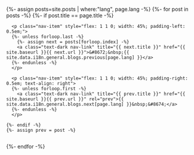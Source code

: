 <nav>
<div style="margin-top: 30px; display: flex; justify-content: space-between; flex-wrap: wrap;">
  {%- assign posts=site.posts | where:"lang", page.lang -%}
  {%- for post in posts -%}
    {%- if post.title == page.title -%}

      <p class="nav-item" style="flex: 1 1 0; width: 45%; padding-left: 0.5em;">
      {%- unless forloop.last -%}
        {%- assign next = posts[forloop.index] -%}
        <a class="text-dark nav-link" title="{{ next.title }}" href="{{ site.baseurl }}{{ next.url }}">&#8672;&nbsp;{{ site.data.i18n.general.blogs.previous[page.lang] }}</a>
      {%- endunless -%}
      </p>

      <p class="nav-item" style="flex: 1 1 0; width: 45%; padding-right: 0.5em; text-align: right">
      {%- unless forloop.first -%}
        <a class="text-dark nav-link" title="{{ prev.title }}" href="{{ site.baseurl }}{{ prev.url }}" rel="prev">{{ site.data.i18n.general.blogs.next[page.lang] }}&nbsp;&#8674;</a>
      {%- endunless -%}
      </p>

    {%- endif -%}
    {%- assign prev = post -%}
  {%- endfor -%}
</div>
</nav>

